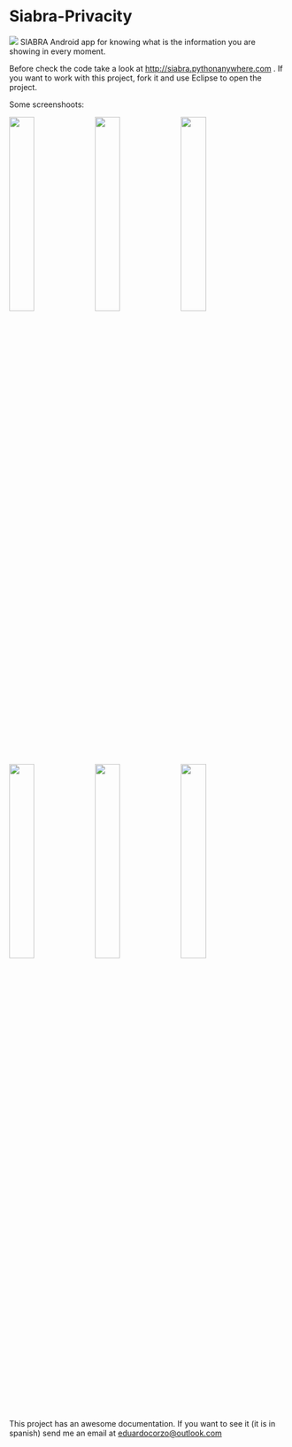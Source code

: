 Siabra-Privacity
================

<img src="http://i.imgur.com/TtFbBT3.png" /> SIABRA Android app for knowing what is the information you are showing in every moment.

Before check the code take a look at http://siabra.pythonanywhere.com .
If you want to work with this project, fork it and use Eclipse to open the project.

Some screenshoots:

<img src="http://i.imgur.com/IGuzxl0.png" width="30%" /> <img src="http://i.imgur.com/nT45Xcg.png" width="30%" /> <img src="http://i.imgur.com/xV0f42D.png" width="30%" /> <img src="http://i.imgur.com/VyLZvLV.png" width="30%" />  <img src="http://i.imgur.com/ee5rNNf.png" width="30%" /> <img src="http://i.imgur.com/C5vVnST.png" width="30%" />

This project has an awesome documentation. If you want to see it (it is in spanish) send me an email at eduardocorzo@outlook.com
